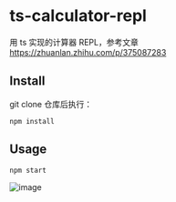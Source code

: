 # ts-calculator-repl
用 ts 实现的计算器 REPL，参考文章 https://zhuanlan.zhihu.com/p/375087283

## Install

git clone 仓库后执行：

```shell
npm install
```

## Usage

```shell
npm start
```

![image](https://user-images.githubusercontent.com/85977543/122153678-0b018f80-ce96-11eb-972a-4ce1daed7fe1.png)
